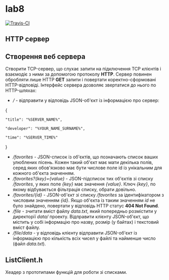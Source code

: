 # lab8
[![Travis-CI][travis-badge]][travis-builds]

[travis-badge]: https://travis-ci.org/dyuk99/lab8.svg?branch=master
[travis-builds]: https://travis-ci.org/dyuk99/lab8/builds
## HTTP сервер
## Створення веб сервера
Створити TCP-сервер, що слухає запити на підключення TCP клієнтів і взаємодіє з ними за допомогою протоколу **HTTP**. Сервер повинен обробляти лише HTTP **GET** запити і повертати коректно-сформовані HTTP-відповіді. Інтерфейс сервера дозволяє звертатися до нього по HTTP-шляхах:
- */* - відправити у відповідь JSON-об'єкт із інформацією про сервер:

{

    "title": "%SERVER_NAME%",

    "developer": "%YOUR_NAME_SURNAME%", 

    "time": "%SERVER_TIME%"

}


- */favorites* - JSON-список із об'єктів, що позначають список ваших улюблених пісень. Кожен такий об'єкт має мати декілька полів, серед яких обов'язково має бути числове поле id із унікальним для кожного об'єкта значенням.
- */favorites?{key}={value}* - JSON-підсписок тих об'єктів зі списку */favorites*, у яких поле *{key}* має значення *{value}*. Ключ *{key}*, по якому відбувається фільтрація списку, обрати довільно.
- */favorites/{id}* - JSON-об'єкт зі списку */favorites* за ідентифікатором з числовим значенням *{id}*. Якщо об'єкта із таким значенням *id* не було знайдено, повертати у відповідь HTTP статус **404 Not Found**.
- */file* - зчитати вміст файлу *data.txt*, який попередньо розмістити у директорії *data/* проекту. Відправити клієнту JSON-об'єкт, що містить у собі інформацію про назву, розмір (у байтах) і текстовий вміст файлу.
- */file/data* - у відповідь клієнту відправити JSON-об'єкт із інформацією про кількість всіх чисел у файлі та найменше число (файл *data.txt*).
## ListClient.h
Хеадер з прототипами функцій для роботи зі списками.



